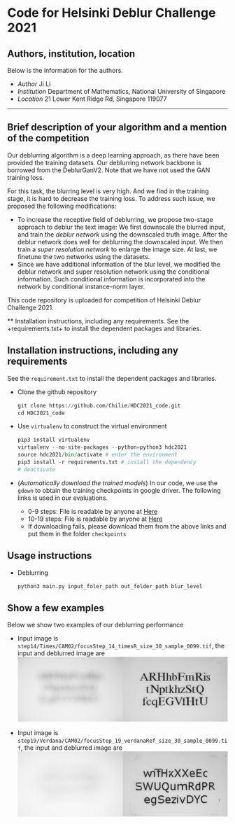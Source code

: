 # Code for Helsinki Deblur Challenge 2021
## Authors, institution, location
Below is the information for the authors.
 + *Author*       Ji Li
 + *Institution*  Department of Mathematics, National University of Singapore
 + *Location*    21 Lower Kent Ridge Rd, Singapore 119077  
 -------
## Brief description of your algorithm and a mention of the competition
 Our deblurring algorithm is a deep learning approach, as there have been provided the training datasets. Our deblurring network backbone is borrowed from the DeblurGanV2. Note that we have not used the GAN training loss. 
 
 For this task, the blurring level is very high. And we find in the training stage, it is hard to decrease the training loss. To address such issue, we proposed the following modifications:
 + To increase the receptive field of deblurring, we propose two-stage approach to deblur the text image: We first downscale the blurred input, and train the *deblur network* using the downscaled truth image. After the deblur network does well for deblurring the downscaled input. We then train a *super resolution network* to enlarge the image size. At last, we finetune the two networks using the datasets.
 + Since we have additional information of the blur level, we modified the deblur network and super resolution network using the conditional information. Such conditional information is incorporated into the network by conditional instance-norm layer.

 This code repository is uploaded for competition of Helsinki Deblur Challenge 2021.

** Installation instructions, including any requirements.
See the +requirements.txt+ to install the dependent packages and libraries.
 ## Installation instructions, including any requirements
See the ```requirement.txt``` to install the dependent packages and libraries.

 + Clone the github repository
   
   ```python
   git clone https://github.com/Chilie/HDC2021_code.git
   cd HDC2021_code
   ```
 + Use ```virtualenv```  to construct the virtual environment
    ```python
    pip3 install virtualenv
    virtualenv --no-site-packages --python=python3 hdc2021
    source hdc2021/bin/activate # enter the environment
    pip3 install -r requirements.txt # install the dependency 
    # deactivate
    ```
 + (*Automatically download the trained models*) In our code, we use the `gdown` to obtain the training checkpoints in google driver. The following links is used in our evaluations.
   +  0-9 steps: File is readable by anyone at [Here](https://drive.google.com/uc?id=1WjWqCFOiPtEced1fIN3uzSNa3KlBLvep&export=download)
   + 10-19 steps: File is readable by anyone at [Here](https://drive.google.com/uc?id=1uofTwmzm42NH44ETRpaN9aolXh6sNR6r&export=download)
   + If downloading fails, please download them from the above links and put them in the folder `checkpoints`

 ## Usage instructions
 
 + Deblurring
   ```python
   python3 main.py input_foler_path out_folder_path blur_level
   ```

 
 ## Show a few examples

Below we show two examples of our deblurring performance
 + Input image is `step14/Times/CAM02/focusStep_14_timesR_size_30_sample_0099.tif`, the input and deblurred image are
    ![Example 1](./examples/focusStep_14_timesR_size_30_sample_0099.png)

 + Input image is `step19/Verdana/CAM02/focusStep_19_verdanaRef_size_30_sample_0099.tif`, the input and deblurred image are
    ![Example 2](./examples/focusStep_19_verdanaRef_size_30_sample_0099.png)

